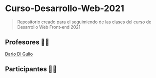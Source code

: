 # Curso-Desarrollo-Web-2021 
 
> Repositorio creado para el seguimiendo de las clases del curso de Desarrollo Web Front-end 2021

## Profesores 👨‍🏫
[Dario Di Gulio](https://github.com/DarioDiGulio)

## Participantes 👨‍🎓
